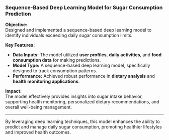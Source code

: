 ### Sequence-Based Deep Learning Model for Sugar Consumption Prediction

**Objective:**  
Designed and implemented a sequence-based deep learning model to identify individuals exceeding daily sugar consumption limits.

**Key Features:**
- **Data Inputs:** The model utilized **user profiles**, **daily activities**, and **food consumption data** for making predictions.
- **Model Type:** A sequence-based deep learning model, specifically designed to track consumption patterns.
- **Performance:** Achieved robust performance in **dietary analysis** and **health monitoring applications**.

**Impact:**  
The model effectively provides insights into sugar intake behavior, supporting health monitoring, personalized dietary recommendations, and overall well-being management.

---

By leveraging deep learning techniques, this model enhances the ability to predict and manage daily sugar consumption, promoting healthier lifestyles and improved health outcomes.
